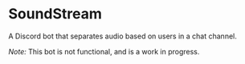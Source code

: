 # SoundStream
A Discord bot that separates audio based on users in a chat channel.

*Note:* This bot is not functional, and is a work in progress.
